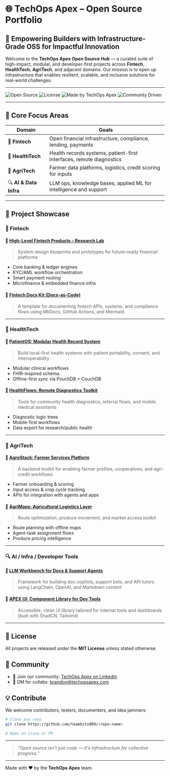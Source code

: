 # 🌐 TechOps Apex – Open Source Portfolio

## 🚀 Empowering Builders with Infrastructure-Grade OSS for Impactful Innovation

Welcome to the **TechOps Apex Open Source Hub** — a curated suite of high-impact, modular, and developer-first projects across **Fintech**, **HealthTech**, **AgriTech**, and adjacent domains. Our mission is to open up infrastructure that enables resilient, scalable, and inclusive solutions for real-world challenges.

---

![Open Source](https://img.shields.io/badge/status-active-success)
![License](https://img.shields.io/badge/license-MIT-blue)
![Made by TechOps Apex](https://img.shields.io/badge/made%20by-TechOps%20Apex-purple)
![Community Driven](https://img.shields.io/badge/community-driven-brightgreen)

---

## 🧭 Core Focus Areas

| Domain     | Goals |
|------------|-------|
| 💸 **Fintech**     | Open financial infrastructure, compliance, lending, payments |
| 🏥 **HealthTech**  | Health records systems, patient-first interfaces, remote diagnostics |
| 🌾 **AgriTech**    | Farmer data platforms, logistics, credit scoring for inputs |
| 🔍 **AI & Data Infra** | LLM ops, knowledge bases, applied ML for intelligence and support |

---

## 📂 Project Showcase

### 💸 Fintech

#### 🔹 [High-Level Fintech Products – Research Lab](https://github.com/teambits009/high-level-fintech-research)
> System design blueprints and prototypes for future-ready financial platforms

- Core banking & ledger engines
- KYC/AML workflow orchestration
- Smart payment routing
- Microfinance & embedded finance infra

#### 🔹 [Fintech Docs Kit (Docs-as-Code)](https://github.com/teambits009/fintech-docs-kit)
> A template for documenting fintech APIs, systems, and compliance flows using MkDocs, GitHub Actions, and Mermaid.

---

### 🏥 HealthTech

#### 🔹 [PatientOS: Modular Health Record System](https://github.com/teambits009/patient-os)
> Build local-first health systems with patient portability, consent, and interoperability

- Modular clinical workflows
- FHIR-inspired schema
- Offline-first sync via PouchDB + CouchDB

#### 🔹 [HealthFlows: Remote Diagnostics Toolkit](https://github.com/teambits009/healthflows)
> Tools for community health diagnostics, referral flows, and mobile medical assistants

- Diagnostic logic trees
- Mobile-first workflows
- Data export for research/public health

---

### 🌾 AgriTech

#### 🔹 [AgroStack: Farmer Services Platform](https://github.com/teambits009/agrostack)
> A backend toolkit for enabling farmer profiles, cooperatives, and agri-credit workflows

- Farmer onboarding & scoring
- Input access & crop cycle tracking
- APIs for integration with agents and apps

#### 🔹 [AgriMaps: Agricultural Logistics Layer](https://github.com/teambits009/agrimaps)
> Route optimization, produce movement, and market access toolkit

- Route planning with offline maps
- Agent-task assignment flows
- Produce pricing intelligence

---

### 🔍 AI / Infra / Developer Tools

#### 🔹 [LLM Workbench for Docs & Support Agents](https://github.com/teambits009/llm-workbench)
> Framework for building doc copilots, support bots, and API tutors using LangChain, OpenAI, and Markdown content

#### 🔹 [APEX UI: Component Library for Dev Tools](https://github.com/teambits009/apex-ui)
> Accessible, clean UI library tailored for internal tools and dashboards (built with ShadCN, Tailwind)

---

## 📜 License
All projects are released under the **MIT License** unless stated otherwise.

## 👥 Community

- 📢 Join our community: [TechOps Apex on LinkedIn](https://linkedin.com/company/techopsapex)
- 💬 DM for collabs: [brandon@techopsapex.com](mailto:brandon@techopsapex.com)

## 💡 Contribute
We welcome contributors, testers, documenters, and idea jammers:

```bash
# Clone any repo
git clone https://github.com/teambits009/<repo-name>

# Open an issue or PR
```

---

> _"Open source isn't just code — it's infrastructure for collective progress."_

---

Made with ❤️ by the **TechOps Apex** team.

